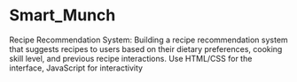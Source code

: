 # Smart_Munch
Recipe Recommendation System: Building a recipe recommendation system that suggests recipes to users based on their dietary preferences, cooking skill level, and previous recipe interactions. Use HTML/CSS for the interface, JavaScript for interactivity

